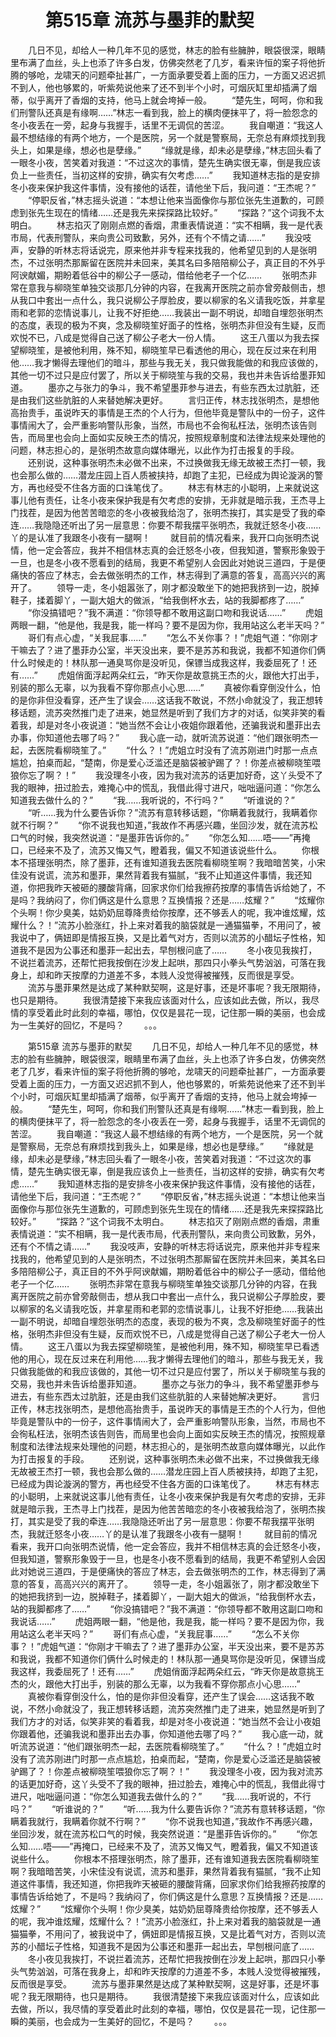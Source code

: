 # 　　第515章 流苏与墨菲的默契
　　几日不见，却给人一种几年不见的感觉，林志的脸有些臃肿，眼袋很深，眼睛里布满了血丝，头上也添了许多白发，仿佛突然老了几岁，看来许恒的案子将他折腾的够呛，龙啸天的问题牵扯甚广，一方面承要受着上面的压力，一方面又迟迟抓不到人，他也够累的，听紫苑说他来了还不到半个小时，可烟灰缸里却插满了烟蒂，似乎离开了香烟的支持，他马上就会垮掉一般。
　　“楚先生，呵呵，你和我们刑警队还真是有缘啊……”林志一看到我，脸上的横肉便抹平了，将一脸怨念的冬小夜丢在一旁，起身与我握手，话里不无调侃的苦涩。
　　我自嘲道：“我这人最不想结缘的有两个地方，一个是医院，另一个就是警察局，无奈总有麻烦找到我头上，如果是缘，想必也是孽缘。”
　　“缘就是缘，却未必是孽缘，”林志回头看了一眼冬小夜，苦笑着对我道：“不过这次的事情，楚先生确实很无辜，倒是我应该负上一些责任，当初这样的安排，确实有欠考虑……”
　　我知道林志指的是安排冬小夜来保护我这件事情，没有接他的话茬，请他坐下后，我问道：“王杰呢？”
　　“停职反省，”林志摇头说道：“本想让他来当面像你与那位张先生道歉的，可顾虑到张先生现在的情绪……还是我先来探探路比较好。”
　　“探路？”这个词我不太明白。
　　林志掐灭了刚刚点燃的香烟，肃重表情说道：“实不相瞒，我一是代表市局，代表刑警队，来向贵公司致歉，另外，还有个不情之请……”
　　我没吱声，安静的听林志将话说完，原来他并非专程来找我的，他希望见到的人是张明杰，不过张明杰那厮留在医院并未回来，美其名曰多陪陪柳公子，真正目的不外乎阿谀献媚，期盼着低谷中的柳公子一感动，借给他老子一个亿……
　　张明杰非常在意我与柳晓笙单独交谈那几分钟的内容，在我离开医院之前亦曾旁敲侧击，想从我口中套出一点什么，我只说柳公子厚脸皮，要以柳家的名义请我吃饭，并拿星雨和老郭的恋情说事儿，让我不好拒绝……我装出一副不明说，却暗自埋怨张明杰的态度，表现的极为不爽，念及柳晓笙好面子的性格，张明杰非但没有生疑，反而欢悦不已，八成是觉得自己送了柳公子老大一份人情。
　　这王八蛋以为我去探望柳晓笙，是被他利用，殊不知，柳晓笙早已看透他的用心，现在反过来在利用他……我才懒得去理他们的暗斗，那些与我无关，我只做我能做的和我应该做的，其他一切不过只是应付罢了，所以关于柳晓笙与我的交易，我也并未告诉给墨菲知道。
　　墨亦之与张力的争斗，我不希望墨菲参与进去，有些东西太过肮脏，还是由我们这些肮脏的人来替她解决更好。
　　言归正传，林志找张明杰，是想他高抬贵手，虽说昨天的事情是王杰的个人行为，但他毕竟是警队中的一份子，这件事情闹大了，会严重影响警队形象，当然，市局也不会徇私枉法，张明杰该告则告，而局里也会向上面如实反映王杰的情况，按照规章制度和法律法规来处理他的问题，林志担心的，是张明杰故意向媒体曝光，以此作为打击报复的手段。
　　还别说，这种事张明杰未必做不出来，不过换做我无缘无故被王杰打一顿，我也会那么做的……潜龙庄园上百人质被挟持，却跑了主犯，已经成为舆论漩涡的警方，再也经受不住各方面的口诛笔伐了。
　　林志有林志的小聪明，上来就说这事儿他有责任，让冬小夜来保护我是有欠考虑的安排，无非就是暗示我，王杰寻上门找茬，是因为他苦苦暗恋的冬小夜被我给泡了，张明杰挨打，其实是受了我的牵连……我隐隐还听出了另一层意思：你要不帮我摆平张明杰，我就迁怒冬小夜……丫的是认准了我跟冬小夜有一腿啊！
　　就目前的情况看来，我开口向张明杰说情，他一定会答应，我并不相信林志真的会迁怒冬小夜，但我知道，警察形象毁于一旦，也是冬小夜不愿看到的结局，我更不希望别人会因此对她说三道四，于是便痛快的答应了林志，会去做张明杰的工作，林志得到了满意的答复，高高兴兴的离开了。
　　领导一走，冬小姐嚣张了，刚才都没敢坐下的她把我挤到一边，脱掉鞋子，揉着脚丫，一副大姐大的做派，“给我倒杯水去，站的我脚都疼了……”
　　“你没搞错吧？”我不满道：“你领导都不敢用这副口吻和我说话……”
　　虎姐两眼一翻，“他是他，我是我，能一样吗？要不是因为你，我用站这么老半天吗？”
　　哥们有点心虚，“关我屁事……”
　　“怎么不关你事？！”虎姐气道：“你刚才干嘛去了？进了墨菲办公室，半天没出来，要不是苏苏和我说，我都不知道你们俩什么时候走的！林队那一通臭骂你是没听见，保镖当成我这样，我委屈死了！还有……”
　　虎姐俏面浮起两朵红云，“昨天你是故意挑王杰的火，跟他大打出手，别装的那么无辜，以为我看不穿你那点小心思……”
　　真被你看穿倒没什么，怕的是你非但没看穿，还产生了误会……这话我不敢说，不然小命就没了，我正想转移话题，流苏突然推门走了进来，她显然是听到了我们方才的对话，似笑非笑的看着我，却是对冬小夜说道：“她当然不会让小夜姐你跟着他，还骗我说和墨菲出去办事，你知道他去哪了吗？”
　　我心底一动，就听流苏说道：“他们跟张明杰一起，去医院看柳晓笙了。”
　　“什么？！”虎姐立时没有了流苏刚进门时那一点点尴尬，拍桌而起，“楚南，你是爱心泛滥还是脑袋被驴踢了？！你差点被柳晓笙喂狼你忘了啊？！”
　　我没理冬小夜，因为我对流苏的话更加好奇，这丫头受不了我的眼神，扭过脸去，难掩心中的慌乱，我借此得寸进尺，咄咄逼问道：“你怎么知道我去做什么的？”
　　“我……我听说的，不行吗？”
　　“听谁说的？”
　　“听……我为什么要告诉你？”流苏有意转移话题，“你瞒着我就行，我瞒着你就不行啊？”
　　“你不说我也知道，”我故作不再感兴趣，坐回沙发，就在流苏松口气的时候，我突然说道：“是墨菲告诉你的。”
　　“你怎么知……唔——”再掩口，已经来不及了，流苏又悔又气，瞪着我，偏又不知道该说些什么。
　　你根本不搭理张明杰，除了墨菲，还有谁知道我去医院看柳晓笙啊？我暗暗苦笑，小宋佳没有说谎，流苏和墨菲，果然背着我有猫腻，“我不止知道这件事情，我还知道，你把我昨天被砸的腰酸背痛，回家求你们给我擦药按摩的事情告诉给她了，不是吗？我纳闷了，你们俩这是什么意思？互换情报？还是……炫耀？”
　　“炫耀你个头啊！你少臭美，姑奶奶屈尊降贵给你按摩，还不够丢人的呢，我冲谁炫耀，炫耀什么？！”流苏小脸涨红，扑上来对着我的脑袋就是一通猫猫拳，不用问了，被我说中了，俩妞即是情报互换，又是比着气对方，否则以流苏的小醋坛子性格，知道我不是因为公事还和墨菲一起出去，早刨根问底了……
　　冬小夜见我挨打，不说拦着流苏，还帮忙把我按倒在沙发上起哄，那四只小拳头气势汹汹，可落在我身上，却和昨天按摩的力道差不多，本贱人没觉得被摧残，反而很是享受。
　　流苏与墨菲果然是达成了某种默契啊，这是好事，还是坏事呢？我无限期待，也只是期待。
　　我很清楚接下来我应该面对什么，应该如此去做，所以，我尽情的享受着此时此刻的幸福，哪怕，仅仅是昙花一现，记住那一瞬的美丽，也会成为一生美好的回忆，不是吗？
　　。。。

　　第515章 流苏与墨菲的默契
　　几日不见，却给人一种几年不见的感觉，林志的脸有些臃肿，眼袋很深，眼睛里布满了血丝，头上也添了许多白发，仿佛突然老了几岁，看来许恒的案子将他折腾的够呛，龙啸天的问题牵扯甚广，一方面承要受着上面的压力，一方面又迟迟抓不到人，他也够累的，听紫苑说他来了还不到半个小时，可烟灰缸里却插满了烟蒂，似乎离开了香烟的支持，他马上就会垮掉一般。
　　“楚先生，呵呵，你和我们刑警队还真是有缘啊……”林志一看到我，脸上的横肉便抹平了，将一脸怨念的冬小夜丢在一旁，起身与我握手，话里不无调侃的苦涩。
　　我自嘲道：“我这人最不想结缘的有两个地方，一个是医院，另一个就是警察局，无奈总有麻烦找到我头上，如果是缘，想必也是孽缘。”
　　“缘就是缘，却未必是孽缘，”林志回头看了一眼冬小夜，苦笑着对我道：“不过这次的事情，楚先生确实很无辜，倒是我应该负上一些责任，当初这样的安排，确实有欠考虑……”
　　我知道林志指的是安排冬小夜来保护我这件事情，没有接他的话茬，请他坐下后，我问道：“王杰呢？”
　　“停职反省，”林志摇头说道：“本想让他来当面像你与那位张先生道歉的，可顾虑到张先生现在的情绪……还是我先来探探路比较好。”
　　“探路？”这个词我不太明白。
　　林志掐灭了刚刚点燃的香烟，肃重表情说道：“实不相瞒，我一是代表市局，代表刑警队，来向贵公司致歉，另外，还有个不情之请……”
　　我没吱声，安静的听林志将话说完，原来他并非专程来找我的，他希望见到的人是张明杰，不过张明杰那厮留在医院并未回来，美其名曰多陪陪柳公子，真正目的不外乎阿谀献媚，期盼着低谷中的柳公子一感动，借给他老子一个亿……
　　张明杰非常在意我与柳晓笙单独交谈那几分钟的内容，在我离开医院之前亦曾旁敲侧击，想从我口中套出一点什么，我只说柳公子厚脸皮，要以柳家的名义请我吃饭，并拿星雨和老郭的恋情说事儿，让我不好拒绝……我装出一副不明说，却暗自埋怨张明杰的态度，表现的极为不爽，念及柳晓笙好面子的性格，张明杰非但没有生疑，反而欢悦不已，八成是觉得自己送了柳公子老大一份人情。
　　这王八蛋以为我去探望柳晓笙，是被他利用，殊不知，柳晓笙早已看透他的用心，现在反过来在利用他……我才懒得去理他们的暗斗，那些与我无关，我只做我能做的和我应该做的，其他一切不过只是应付罢了，所以关于柳晓笙与我的交易，我也并未告诉给墨菲知道。
　　墨亦之与张力的争斗，我不希望墨菲参与进去，有些东西太过肮脏，还是由我们这些肮脏的人来替她解决更好。
　　言归正传，林志找张明杰，是想他高抬贵手，虽说昨天的事情是王杰的个人行为，但他毕竟是警队中的一份子，这件事情闹大了，会严重影响警队形象，当然，市局也不会徇私枉法，张明杰该告则告，而局里也会向上面如实反映王杰的情况，按照规章制度和法律法规来处理他的问题，林志担心的，是张明杰故意向媒体曝光，以此作为打击报复的手段。
　　还别说，这种事张明杰未必做不出来，不过换做我无缘无故被王杰打一顿，我也会那么做的……潜龙庄园上百人质被挟持，却跑了主犯，已经成为舆论漩涡的警方，再也经受不住各方面的口诛笔伐了。
　　林志有林志的小聪明，上来就说这事儿他有责任，让冬小夜来保护我是有欠考虑的安排，无非就是暗示我，王杰寻上门找茬，是因为他苦苦暗恋的冬小夜被我给泡了，张明杰挨打，其实是受了我的牵连……我隐隐还听出了另一层意思：你要不帮我摆平张明杰，我就迁怒冬小夜……丫的是认准了我跟冬小夜有一腿啊！
　　就目前的情况看来，我开口向张明杰说情，他一定会答应，我并不相信林志真的会迁怒冬小夜，但我知道，警察形象毁于一旦，也是冬小夜不愿看到的结局，我更不希望别人会因此对她说三道四，于是便痛快的答应了林志，会去做张明杰的工作，林志得到了满意的答复，高高兴兴的离开了。
　　领导一走，冬小姐嚣张了，刚才都没敢坐下的她把我挤到一边，脱掉鞋子，揉着脚丫，一副大姐大的做派，“给我倒杯水去，站的我脚都疼了……”
　　“你没搞错吧？”我不满道：“你领导都不敢用这副口吻和我说话……”
　　虎姐两眼一翻，“他是他，我是我，能一样吗？要不是因为你，我用站这么老半天吗？”
　　哥们有点心虚，“关我屁事……”
　　“怎么不关你事？！”虎姐气道：“你刚才干嘛去了？进了墨菲办公室，半天没出来，要不是苏苏和我说，我都不知道你们俩什么时候走的！林队那一通臭骂你是没听见，保镖当成我这样，我委屈死了！还有……”
　　虎姐俏面浮起两朵红云，“昨天你是故意挑王杰的火，跟他大打出手，别装的那么无辜，以为我看不穿你那点小心思……”
　　真被你看穿倒没什么，怕的是你非但没看穿，还产生了误会……这话我不敢说，不然小命就没了，我正想转移话题，流苏突然推门走了进来，她显然是听到了我们方才的对话，似笑非笑的看着我，却是对冬小夜说道：“她当然不会让小夜姐你跟着他，还骗我说和墨菲出去办事，你知道他去哪了吗？”
　　我心底一动，就听流苏说道：“他们跟张明杰一起，去医院看柳晓笙了。”
　　“什么？！”虎姐立时没有了流苏刚进门时那一点点尴尬，拍桌而起，“楚南，你是爱心泛滥还是脑袋被驴踢了？！你差点被柳晓笙喂狼你忘了啊？！”
　　我没理冬小夜，因为我对流苏的话更加好奇，这丫头受不了我的眼神，扭过脸去，难掩心中的慌乱，我借此得寸进尺，咄咄逼问道：“你怎么知道我去做什么的？”
　　“我……我听说的，不行吗？”
　　“听谁说的？”
　　“听……我为什么要告诉你？”流苏有意转移话题，“你瞒着我就行，我瞒着你就不行啊？”
　　“你不说我也知道，”我故作不再感兴趣，坐回沙发，就在流苏松口气的时候，我突然说道：“是墨菲告诉你的。”
　　“你怎么知……唔——”再掩口，已经来不及了，流苏又悔又气，瞪着我，偏又不知道该说些什么。
　　你根本不搭理张明杰，除了墨菲，还有谁知道我去医院看柳晓笙啊？我暗暗苦笑，小宋佳没有说谎，流苏和墨菲，果然背着我有猫腻，“我不止知道这件事情，我还知道，你把我昨天被砸的腰酸背痛，回家求你们给我擦药按摩的事情告诉给她了，不是吗？我纳闷了，你们俩这是什么意思？互换情报？还是……炫耀？”
　　“炫耀你个头啊！你少臭美，姑奶奶屈尊降贵给你按摩，还不够丢人的呢，我冲谁炫耀，炫耀什么？！”流苏小脸涨红，扑上来对着我的脑袋就是一通猫猫拳，不用问了，被我说中了，俩妞即是情报互换，又是比着气对方，否则以流苏的小醋坛子性格，知道我不是因为公事还和墨菲一起出去，早刨根问底了……
　　冬小夜见我挨打，不说拦着流苏，还帮忙把我按倒在沙发上起哄，那四只小拳头气势汹汹，可落在我身上，却和昨天按摩的力道差不多，本贱人没觉得被摧残，反而很是享受。
　　流苏与墨菲果然是达成了某种默契啊，这是好事，还是坏事呢？我无限期待，也只是期待。
　　我很清楚接下来我应该面对什么，应该如此去做，所以，我尽情的享受着此时此刻的幸福，哪怕，仅仅是昙花一现，记住那一瞬的美丽，也会成为一生美好的回忆，不是吗？
　　。。。
